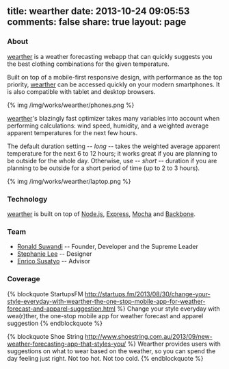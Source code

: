 title: wearther
date: 2013-10-24 09:05:53
comments: false
share: true
layout: page
---
### About

[wearther][] is a weather forecasting webapp that can quickly suggests you the best clothing combinations for the given temperature.

Built on top of a mobile-first responsive design, with performance as the top priority, [wearther][] can be accessed quickly on your modern smartphones. It is also compatible with tablet and desktop browsers.

{% img /img/works/wearther/phones.png %}

[wearther][]'s blazingly fast optimizer takes many variables into account when performing calculations: wind speed, humidity, and a weighted average apparent temperatures for the next few hours.

The default duration setting -- *long* -- takes the weighted average apparent temperature for the next 6 to 12 hours; it works great if you are planning to be outside for the whole day. Otherwise, use -- *short* --  duration if you are planning to be outside for a short period of time (up to 2 to 3 hours).

{% img /img/works/wearther/laptop.png %}

### Technology

[wearther][] is built on top of [Node.js][], [Express][], [Mocha][] and [Backbone][].

### Team

* [Ronald Suwandi][ronald] -- Founder, Developer and the Supreme Leader
* [Stephanie Lee][steph] -- Designer
* [Enrico Susatyo][enrico] -- Advisor

### Coverage

{% blockquote StartupsFM http://startups.fm/2013/08/30/change-your-style-everyday-with-wearther-the-one-stop-mobile-app-for-weather-forecast-and-apparel-suggestion.html %}
Change your style everyday with wea(r)ther, the one-stop mobile app for weather forecast and apparel suggestion
{% endblockquote %}

{% blockquote Shoe String http://www.shoestring.com.au/2013/09/new-weather-forecasting-app-that-styles-you/ %}
Wearther provides users with suggestions on what to wear based on the weather, so you can spend the day feeling just right. Not too hot. Not too cold.
{% endblockquote %}


[wearther]:http://wearther.cc
[steph]:http://stephanielee.cc
[ronald]:http://ronaldsuwandi.com
[enrico]:http://esusatyo.net
[node.js]:http://nodejs.org
[express]:http://expressjs.com
[mocha]:http://visionmedia.github.io/mocha/
[backbone]:http://backbonejs.org